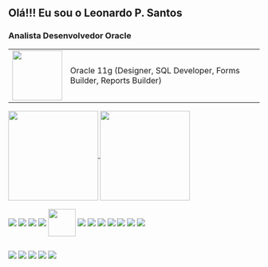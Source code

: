 ## Olá!!! Eu sou o Leonardo P. Santos
### Analista Desenvolvedor Oracle 

<div align="left">
<table>
  <tr>
    <td><img align="center" height="100" width="100" src="https://cdn.jsdelivr.net/gh/devicons/devicon/icons/oracle/oracle-original.svg"/></td>
    <td>Oracle 11g (Designer, SQL Developer, Forms Builder, Reports Builder)</td>  
  </tr>
</table>
</div>

<div align="left">
  <a href="https://github.com/LeoPSantos/github-readme-stats">
  <img align="center" height="180em" src="https://github-readme-stats.vercel.app/api?username=LeoPSantos&show_icons=true&theme=dark&include_all_commits=true&count_private=true"/>
  </a>
  <a href="https://github.com/LeoPSantos/convoychat">  
  <img align="center" height="180em" src="https://github-readme-stats.vercel.app/api/top-langs/?username=LeoPSantos&layout=compact&langs_count=7&theme=dark"/>
  </a>  
</div>

<div style="display: inline_block">
  <br>
  <img align="center" src="https://raw.githubusercontent.com/LeoPSantos/LeoPSantos/main/sql_icon_57503.ico"> 
  <img align="center" src="https://raw.githubusercontent.com/LeoPSantos/LeoPSantos/main/cvs_tortoise_icon.ico"> 
  <img align="center" src="https://raw.githubusercontent.com/LeoPSantos/LeoPSantos/main/gitkraken_icon_94666.ico">
  <img align="center" src="https://raw.githubusercontent.com/LeoPSantos/LeoPSantos/main/git_logo_icon_146510.ico">
  <img align="center" height="55" src="https://raw.githubusercontent.com/LeoPSantos/LeoPSantos/main/HTML5_icon_67090.ico">
  <img align="center" src="https://raw.githubusercontent.com/LeoPSantos/LeoPSantos/main/css_icon_130661.ico">
  <img align="center" src="https://raw.githubusercontent.com/LeoPSantos/LeoPSantos/main/vscode_icon_130084.ico">
  <img align="center" src="https://raw.githubusercontent.com/LeoPSantos/LeoPSantos/main/pycharm_icon_190055.ico">
  <img align="center" src="https://raw.githubusercontent.com/LeoPSantos/LeoPSantos/main/jupyter_icon_161280.ico">
  <img align="center" src="https://raw.githubusercontent.com/LeoPSantos/LeoPSantos/main/jango-fett_87101.ico">
  <img align="center" src="https://raw.githubusercontent.com/LeoPSantos/LeoPSantos/main/flask_icon_50797.ico">
  <img align="center" src="https://raw.githubusercontent.com/LeoPSantos/LeoPSantos/main/python_logo_icon_168039.ico">
</div>
  
  ##
 
<div> 
  <a href="https://www.youtube.com/channel/UCGgGyB0FDVsuKua7VsWDo7g" target="_blank"><img src="https://img.shields.io/badge/YouTube-FF0000?style=for-the-badge&logo=youtube&logoColor=white" target="_blank"/></a>
  <a href="https://instagram.com/leonardo.pd.santos" target="_blank"><img src="https://img.shields.io/badge/-Instagram-%23E4405F?style=for-the-badge&logo=instagram&logoColor=white" target="_blank"/></a>
  <a href="https://open.spotify.com/user/l%C3%A9o-spy?si=213ac766daed47a2" target="_blank"><img src="https://img.shields.io/badge/Spotify-1ED760?&style=for-the-badge&logo=spotify&logoColor=white"/></a>
  <a href="mailto:leonardo.pd.santos@gmail.com"><img src="https://img.shields.io/badge/-Gmail-%23333?style=for-the-badge&logo=gmail&logoColor=white" target="_blank"/></a>
  <a href="https://linkedin.com/in/leonardo-p-dos-santos-62402756" target="_blank"><img src="https://img.shields.io/badge/-LinkedIn-%230077B5?style=for-the-badge&logo=linkedin&logoColor=white" target="_blank"/></a> 
</div>
 
